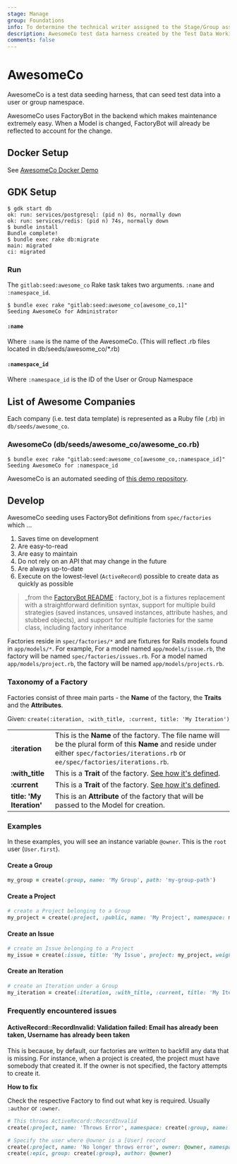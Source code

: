 ```yaml
---
stage: Manage
group: Foundations
info: To determine the technical writer assigned to the Stage/Group associated with this page, see https://about.gitlab.com/handbook/engineering/ux/technical-writing/#assignments
description: AwesomeCo test data harness created by the Test Data Working Group https://about.gitlab.com/company/team/structure/working-groups/demo-test-data/
comments: false
---
```


# AwesomeCo

AwesomeCo is a test data seeding harness, that can seed test data into a user or group namespace.

AwesomeCo uses FactoryBot in the backend which makes maintenance extremely easy. When a Model is changed,
FactoryBot will already be reflected to account for the change.

## Docker Setup

See [AwesomeCo Docker Demo](https://gitlab.com/-/snippets/2390362)

## GDK Setup

```shell
$ gdk start db
ok: run: services/postgresql: (pid n) 0s, normally down
ok: run: services/redis: (pid n) 74s, normally down
$ bundle install
Bundle complete!
$ bundle exec rake db:migrate
main: migrated
ci: migrated
```

### Run

The `gitlab:seed:awesome_co` Rake task takes two arguments. `:name` and `:namespace_id`.

```shell
$ bundle exec rake "gitlab:seed:awesome_co[awesome_co,1]"
Seeding AwesomeCo for Administrator
```

#### `:name`

Where `:name` is the name of the AwesomeCo. (This will reflect .rb files located in db/seeds/awesome_co/*.rb)

#### `:namespace_id`

Where `:namespace_id` is the ID of the User or Group Namespace

## List of Awesome Companies

Each company (i.e. test data template) is represented as a Ruby file (.rb) in `db/seeds/awesome_co`.

### AwesomeCo (db/seeds/awesome_co/awesome_co.rb)

```shell
$ bundle exec rake "gitlab:seed:awesome_co[awesome_co,:namespace_id]"
Seeding AwesomeCo for :namespace_id
```

AwesomeCo is an automated seeding of [this demo repository](https://gitlab.com/tech-marketing/demos/gitlab-agile-demo/awesome-co).

## Develop

AwesomeCo seeding uses FactoryBot definitions from `spec/factories` which ...

1. Saves time on development
1. Are easy-to-read
1. Are easy to maintain
1. Do not rely on an API that may change in the future
1. Are always up-to-date
1. Execute on the lowest-level (`ActiveRecord`) possible to create data as quickly as possible

> _from the [FactoryBot README](https://github.com/thoughtbot/factory_bot#readme_) : factory_bot is a fixtures replacement with a straightforward definition syntax, support for multiple build
> strategies (saved instances, unsaved instances, attribute hashes, and stubbed objects), and support for multiple factories for the same class, including factory
> inheritance

Factories reside in `spec/factories/*` and are fixtures for Rails models found in `app/models/*`. For example, For a model named `app/models/issue.rb`, the factory will
be named `spec/factories/issues.rb`. For a model named `app/models/project.rb`, the factory will be named `app/models/projects.rb`.

### Taxonomy of a Factory

Factories consist of three main parts - the **Name** of the factory, the **Traits** and the **Attributes**.

Given: `create(:iteration, :with_title, :current, title: 'My Iteration')`

|||
|:-|:-|
| **:iteration** | This is the **Name** of the factory. The file name will be the plural form of this **Name** and reside under either `spec/factories/iterations.rb` or `ee/spec/factories/iterations.rb`. |
| **:with_title** | This is a **Trait** of the factory. [See how it's defined](https://gitlab.com/gitlab-org/gitlab/-/blob/9c2a1f98483921dd006d70fdaed316e21fc5652f/ee/spec/factories/iterations.rb#L21-23). |
| **:current** | This is a **Trait** of the factory. [See how it's defined](https://gitlab.com/gitlab-org/gitlab/-/blob/9c2a1f98483921dd006d70fdaed316e21fc5652f/ee/spec/factories/iterations.rb#L29-31). |
| **title: 'My Iteration'** | This is an **Attribute** of the factory that will be passed to the Model for creation. |

### Examples

In these examples, you will see an instance variable `@owner`. This is the `root` user (`User.first`).

#### Create a Group

```ruby
my_group = create(:group, name: 'My Group', path: 'my-group-path')
```

#### Create a Project

```ruby
# create a Project belonging to a Group
my_project = create(:project, :public, name: 'My Project', namespace: my_group, creator: @owner)
```

#### Create an Issue

```ruby
# create an Issue belonging to a Project
my_issue = create(:issue, title: 'My Issue', project: my_project, weight: 2)
```

#### Create an Iteration

```ruby
# create an Iteration under a Group
my_iteration = create(:iteration, :with_title, :current, title: 'My Iteration', group: my_group)
```

### Frequently encountered issues

#### ActiveRecord::RecordInvalid: Validation failed: Email has already been taken, Username has already been taken

This is because, by default, our factories are written to backfill any data that is missing. For instance, when a project
is created, the project must have somebody that created it. If the owner is not specified, the factory attempts to create it.

**How to fix**

Check the respective Factory to find out what key is required. Usually `:author` or `:owner`.

```ruby
# This throws ActiveRecord::RecordInvalid
create(:project, name: 'Throws Error', namespace: create(:group, name: 'Some Group'))

# Specify the user where @owner is a [User] record
create(:project, name: 'No longer throws error', owner: @owner, namespace: create(:group, name: 'Some Group'))
create(:epic, group: create(:group), author: @owner)
```
